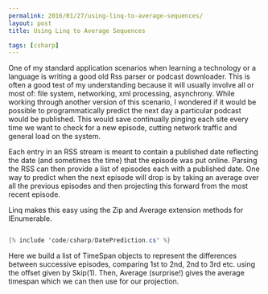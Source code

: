 ```yaml
---
permalink: 2016/01/27/using-linq-to-average-sequences/
layout: post
title: Using Linq to Average Sequences

tags: [csharp]
---
```


One of my standard application scenarios when learning a technology or a language is
writing a good old Rss parser or podcast downloader. This is often a good test of
my understanding because it will usually involve all or most of: file system,
networking, xml processing, asynchrony. While working through another version of this
scenario, I wondered if it would be possible to programmatically predict the next day a
particular podcast would be published. This would save continually pinging each site
every time we want to check for a new episode, cutting network traffic and general load
on the system.

Each entry in an RSS stream is meant to contain a published date reflecting the date (and
sometimes the time) that the episode was put online. Parsing the RSS can then provide a
list of episodes each with a published date. One way to predict when the next episode will
drop is by taking an average over all the previous episodes and then projecting this forward
from the most recent episode.

Linq makes this easy using the Zip and Average extension methods for IEnumerable<T>.

```csharp

{% include 'code/csharp/DatePrediction.cs' %}

```

Here we build a list of TimeSpan objects to represent the differences between successive
episodes, comparing 1st to 2nd, 2nd to 3rd etc. using the offset given by Skip(1). Then,
Average (surprise!) gives the average timespan which we can then use for our projection.
